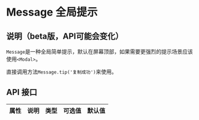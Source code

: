 # Message 全局提示

## 说明（beta版，API可能会变化）

`Message`是一种全局简单提示，默认在屏幕顶部，如果需要更强烈的提示场景应该使用`<Modal>`。

直接调用方法`Message.tip('复制成功')`来使用。

## API 接口
| 属性 | 说明 | 类型 | 可选值 | 默认值 |
| --- | --- | --- | --- | --- |
